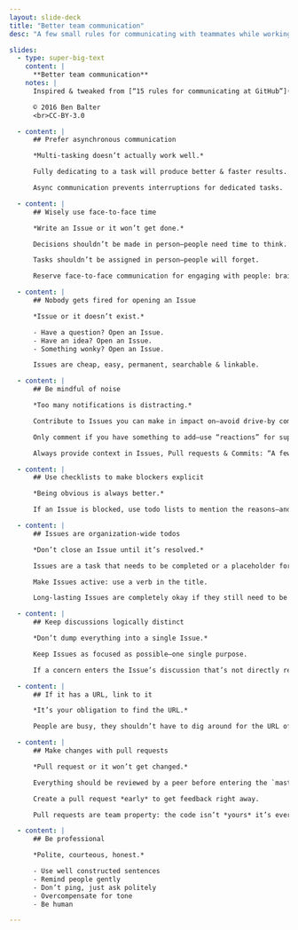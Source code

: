 ```yaml
---
layout: slide-deck
title: "Better team communication"
desc: "A few small rules for communicating with teammates while working on software & design projects."

slides:
  - type: super-big-text
    content: |
      **Better team communication**
    notes: |
      Inspired & tweaked from [“15 rules for communicating at GitHub”](https://ben.balter.com/2014/11/06/rules-of-communicating-at-github/).

      © 2016 Ben Balter
      <br>CC-BY-3.0

  - content: |
      ## Prefer asynchronous communication

      *Multi-tasking doesn’t actually work well.*

      Fully dedicating to a task will produce better & faster results.

      Async communication prevents interruptions for dedicated tasks.

  - content: |
      ## Wisely use face-to-face time

      *Write an Issue or it won’t get done.*

      Decisions shouldn’t be made in person—people need time to think.

      Tasks shouldn’t be assigned in person—people will forget.

      Reserve face-to-face communication for engaging with people: brainstorming, personal feedback, etc.

  - content: |
      ## Nobody gets fired for opening an Issue

      *Issue or it doesn’t exist.*

      - Have a question? Open an Issue.
      - Have an idea? Open an Issue.
      - Something wonky? Open an Issue.

      Issues are cheap, easy, permanent, searchable & linkable.

  - content: |
      ## Be mindful of noise

      *Too many notifications is distracting.*

      Contribute to Issues you can make in impact on—avoid drive-by comments.

      Only comment if you have something to add—use “reactions” for support.

      Always provide context in Issues, Pull requests & Commits: “A few edits” isn’t enough information.

  - content: |
      ## Use checklists to make blockers explicit

      *Being obvious is always better.*

      If an Issue is blocked, use todo lists to mention the reasons—and whom.

  - content: |
      ## Issues are organization-wide todos

      *Don’t close an Issue until it’s resolved.*

      Issues are a task that needs to be completed or a placeholder for a task.

      Make Issues active: use a verb in the title.

      Long-lasting Issues are completely okay if they still need to be completed.

  - content: |
      ## Keep discussions logically distinct

      *Don’t dump everything into a single Issue.*

      Keep Issues as focused as possible—one single purpose.

      If a concern enters the Issue’s discussion that’s not directly related, open a new Issue and guide people there.

  - content: |
      ## If it has a URL, link to it

      *It’s your obligation to find the URL.*

      People are busy, they shouldn’t have to dig around for the URL of the thing you’re talking about.

  - content: |
      ## Make changes with pull requests

      *Pull request or it won’t get changed.*

      Everything should be reviewed by a peer before entering the `master` branch.

      Create a pull request *early* to get feedback right away.

      Pull requests are team property: the code isn’t *yours* it’s everybody’s to make better.

  - content: |
      ## Be professional

      *Polite, courteous, honest.*

      - Use well constructed sentences
      - Remind people gently
      - Don’t ping, just ask politely
      - Overcompensate for tone
      - Be human

---
```

